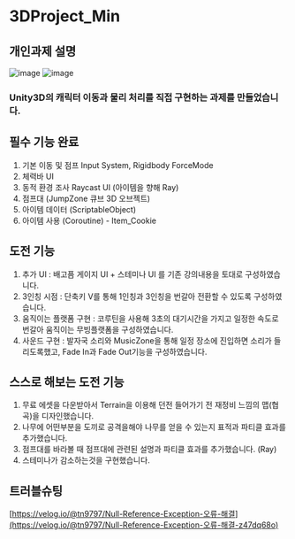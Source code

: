 # 3DProject_Min

## 개인과제 설명
![image](https://github.com/user-attachments/assets/bc61bfad-8ffa-45e4-9e0e-0c88df12364a)
![image](https://github.com/user-attachments/assets/12e51fd7-369e-4c34-91ed-33ffd223d161)


### Unity3D의 캐릭터 이동과 물리 처리를 직접 구현하는 과제를 만들었습니다.

## 필수 기능 완료
1. 기본 이동 및 점프 Input System, Rigidbody ForceMode
2. 체력바 UI 
3. 동적 환경 조사 Raycast UI (아이템을 향해 Ray)
4. 점프대 (JumpZone 큐브 3D 오브젝트)
5. 아이템 데이터 (ScriptableObject)
6. 아이템 사용 (Coroutine) - Item_Cookie

## 도전 기능 
1. 추가 UI : 배고픔 게이지 UI + 스테미나 UI 를 기존 강의내용을 토대로 구성하였습니다.
2. 3인칭 시점 : 단축키 V를 통해 1인칭과 3인칭을 번갈아 전환할 수 있도록 구성하였습니다.
3. 움직이는 플랫폼 구현 : 코루틴을 사용해 3초의 대기시간을 가지고 일정한 속도로 번갈아 움직이는 무빙플랫폼을 구성하였습니다.
4. 사운드 구현 : 발자국 소리와 MusicZone을 통해 일정 장소에 진입하면 소리가 들리도록했고, Fade In과 Fade Out기능을 구성하였습니다.


## 스스로 해보는 도전 기능 
1. 무료 에셋을 다운받아서 Terrain을 이용해 던전 들어가기 전 재정비 느낌의 맵(협곡)을 디자인했습니다.
2. 나무에 어떤부분을 도끼로 공격을해야 나무를 얻을 수 있는지 표적과 파티클 효과를 추가했습니다.
3. 점프대를 바라볼 때 점프대에 관련된 설명과 파티클 효과를 추가했습니다. (Ray)
4. 스테미나가 감소하는것을 구현했습니다.

   



## 트러블슈팅
[https://velog.io/@tn9797/Null-Reference-Exception-오류-해결](https://velog.io/@tn9797/Null-Reference-Exception-오류-해결-z47dq68o)
